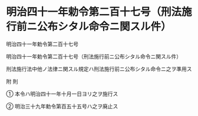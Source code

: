 # 明治四十一年勅令第二百十七号（刑法施行前ニ公布シタル命令ニ関スル件）

明治四十一年勅令第二百十七号

明治四十一年勅令第二百十七号（刑法施行前ニ公布シタル命令ニ関スル件）

刑法施行法中他ノ法律ニ関スル規定ハ刑法施行前ニ公布シタル命令ニ之ヲ準用ス

附 則

① 本令ハ明治四十一年十月一日ヨリ之ヲ施行ス

② 明治三十九年勅令第百五十五号ハ之ヲ廃止ス
